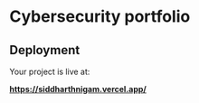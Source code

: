 # Cybersecurity portfolio

## Deployment

Your project is live at:

**https://siddharthnigam.vercel.app/**

